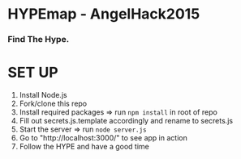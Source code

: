 HYPEmap - AngelHack2015
============

### Find The Hype.


SET UP
============
1. Install Node.js
2. Fork/clone this repo
3. Install required packages => run `npm install` in root of repo
4. Fill out secrets.js.template accordingly and rename to secrets.js
5. Start the server => run `node server.js`
6. Go to "http://localhost:3000/" to see app in action
7. Follow the HYPE and have a good time